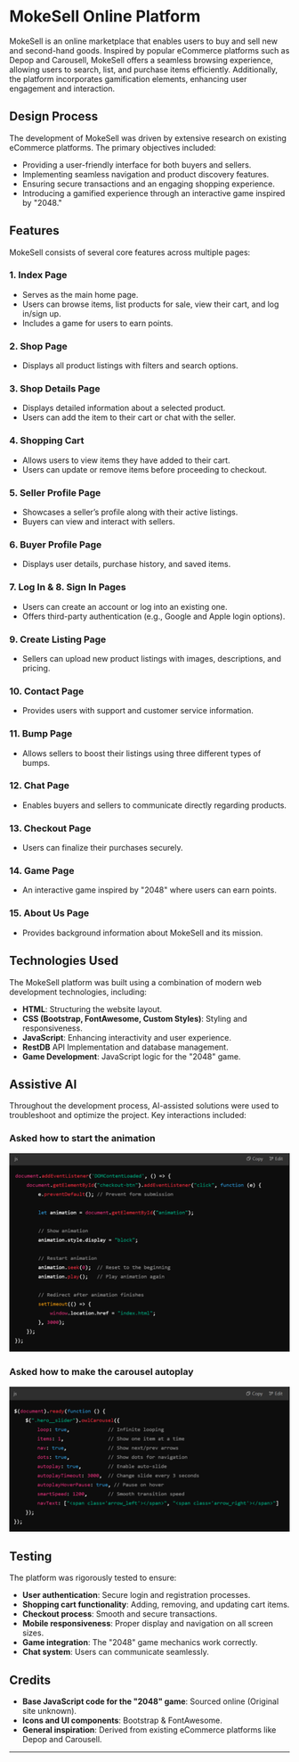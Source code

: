 # MokeSell Online Platform
MokeSell is an online marketplace that enables users to buy and sell new and second-hand goods. Inspired by popular eCommerce platforms such as Depop and Carousell, MokeSell offers a seamless browsing experience, allowing users to search, list, and purchase items efficiently. Additionally, the platform incorporates gamification elements, enhancing user engagement and interaction.

## Design Process
The development of MokeSell was driven by extensive research on existing eCommerce platforms. The primary objectives included:
- Providing a user-friendly interface for both buyers and sellers.
- Implementing seamless navigation and product discovery features.
- Ensuring secure transactions and an engaging shopping experience.
- Introducing a gamified experience through an interactive game inspired by "2048."

## Features
MokeSell consists of several core features across multiple pages:

### **1. Index Page**
- Serves as the main home page.
- Users can browse items, list products for sale, view their cart, and log in/sign up.
- Includes a game for users to earn points.

### **2. Shop Page**
- Displays all product listings with filters and search options.

### **3. Shop Details Page**
- Displays detailed information about a selected product.
- Users can add the item to their cart or chat with the seller.

### **4. Shopping Cart**
- Allows users to view items they have added to their cart.
- Users can update or remove items before proceeding to checkout.

### **5. Seller Profile Page**
- Showcases a seller’s profile along with their active listings.
- Buyers can view and interact with sellers.

### **6. Buyer Profile Page**
- Displays user details, purchase history, and saved items.

### **7. Log In & 8. Sign In Pages**
- Users can create an account or log into an existing one.
- Offers third-party authentication (e.g., Google and Apple login options).

### **9. Create Listing Page**
- Sellers can upload new product listings with images, descriptions, and pricing.

### **10. Contact Page**
- Provides users with support and customer service information.

### **11. Bump Page**
- Allows sellers to boost their listings using three different types of bumps.

### **12. Chat Page**
- Enables buyers and sellers to communicate directly regarding products.

### **13. Checkout Page**
- Users can finalize their purchases securely.

### **14. Game Page**
- An interactive game inspired by "2048" where users can earn points.

### **15. About Us Page**
- Provides background information about MokeSell and its mission.

## Technologies Used
The MokeSell platform was built using a combination of modern web development technologies, including:

- **HTML**: Structuring the website layout.
- **CSS (Bootstrap, FontAwesome, Custom Styles)**: Styling and responsiveness.
- **JavaScript**: Enhancing interactivity and user experience.
- **RestDB** API Implementation and database management.
- **Game Development**: JavaScript logic for the "2048" game.

## Assistive AI
Throughout the development process, AI-assisted solutions were used to troubleshoot and optimize the project. Key interactions included:

### **Asked how to start the animation**
![ChatGPT screenshot](img/ChatGPT-ss1.png)

### **Asked how to make the carousel autoplay**
![ChatGPT screenshot](img/ChatGPT-ss2.png)

## Testing
The platform was rigorously tested to ensure:
- **User authentication**: Secure login and registration processes.
- **Shopping cart functionality**: Adding, removing, and updating cart items.
- **Checkout process**: Smooth and secure transactions.
- **Mobile responsiveness**: Proper display and navigation on all screen sizes.
- **Game integration**: The "2048" game mechanics work correctly.
- **Chat system**: Users can communicate seamlessly.

## Credits
- **Base JavaScript code for the "2048" game**: Sourced online (Original site unknown).
- **Icons and UI components**: Bootstrap & FontAwesome.
- **General inspiration**: Derived from existing eCommerce platforms like Depop and Carousell.

---
